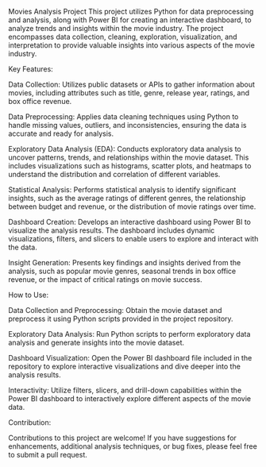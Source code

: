 Movies Analysis Project
This project utilizes Python for data preprocessing and analysis, along with Power BI for creating an interactive dashboard, to analyze trends and insights within the movie industry. The project encompasses data collection, cleaning, exploration, visualization, and interpretation to provide valuable insights into various aspects of the movie industry.

Key Features:

Data Collection: Utilizes public datasets or APIs to gather information about movies, including attributes such as title, genre, release year, ratings, and box office revenue.

Data Preprocessing: Applies data cleaning techniques using Python to handle missing values, outliers, and inconsistencies, ensuring the data is accurate and ready for analysis.

Exploratory Data Analysis (EDA): Conducts exploratory data analysis to uncover patterns, trends, and relationships within the movie dataset. This includes visualizations such as histograms, scatter plots, and heatmaps to understand the distribution and correlation of different variables.

Statistical Analysis: Performs statistical analysis to identify significant insights, such as the average ratings of different genres, the relationship between budget and revenue, or the distribution of movie ratings over time.

Dashboard Creation: Develops an interactive dashboard using Power BI to visualize the analysis results. The dashboard includes dynamic visualizations, filters, and slicers to enable users to explore and interact with the data.

Insight Generation: Presents key findings and insights derived from the analysis, such as popular movie genres, seasonal trends in box office revenue, or the impact of critical ratings on movie success.

How to Use:

Data Collection and Preprocessing: Obtain the movie dataset and preprocess it using Python scripts provided in the project repository.

Exploratory Data Analysis: Run Python scripts to perform exploratory data analysis and generate insights into the movie dataset.

Dashboard Visualization: Open the Power BI dashboard file included in the repository to explore interactive visualizations and dive deeper into the analysis results.

Interactivity: Utilize filters, slicers, and drill-down capabilities within the Power BI dashboard to interactively explore different aspects of the movie data.

Contribution:

Contributions to this project are welcome! If you have suggestions for enhancements, additional analysis techniques, or bug fixes, please feel free to submit a pull request.
